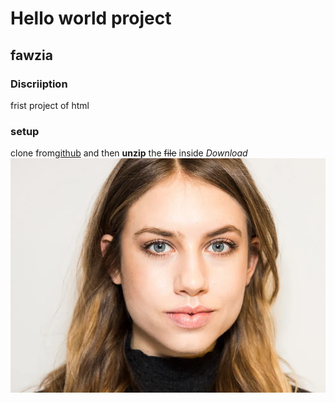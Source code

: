 # Hello world project
## fawzia
### Discriiption
frist project of  html
### setup
clone from[github](https://www.github.com)
and then **unzip** the ~~file~~ inside _Download_
![myimage](emage.jpg)

